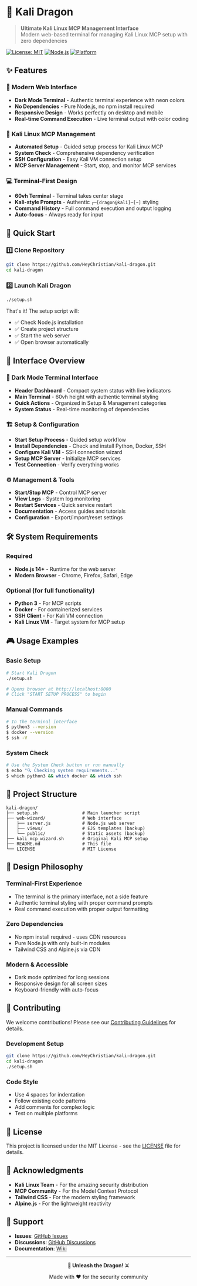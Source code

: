 # 🐉 Kali Dragon

> **Ultimate Kali Linux MCP Management Interface**  
> Modern web-based terminal for managing Kali Linux MCP setup with zero dependencies

[![License: MIT](https://img.shields.io/badge/License-MIT-yellow.svg)](https://opensource.org/licenses/MIT)
[![Node.js](https://img.shields.io/badge/Node.js-18+-green.svg)](https://nodejs.org/)
[![Platform](https://img.shields.io/badge/Platform-macOS%20%7C%20Linux%20%7C%20Windows-blue.svg)](https://github.com/HeyChristian/kali-dragon)

## ✨ Features

### 🌟 **Modern Web Interface**
- **Dark Mode Terminal** - Authentic terminal experience with neon colors
- **No Dependencies** - Pure Node.js, no npm install required
- **Responsive Design** - Works perfectly on desktop and mobile
- **Real-time Command Execution** - Live terminal output with color coding

### 🚀 **Kali Linux MCP Management**
- **Automated Setup** - Guided setup process for Kali Linux MCP
- **System Check** - Comprehensive dependency verification
- **SSH Configuration** - Easy Kali VM connection setup
- **MCP Server Management** - Start, stop, and monitor MCP services

### 💻 **Terminal-First Design**
- **60vh Terminal** - Terminal takes center stage
- **Kali-style Prompts** - Authentic `┌─[dragon@kali]─[~]` styling
- **Command History** - Full command execution and output logging
- **Auto-focus** - Always ready for input

## 🎯 Quick Start

### 1️⃣ Clone Repository
```bash
git clone https://github.com/HeyChristian/kali-dragon.git
cd kali-dragon
```

### 2️⃣ Launch Kali Dragon
```bash
./setup.sh
```

That's it! The setup script will:
- ✅ Check Node.js installation
- ✅ Create project structure
- ✅ Start the web server
- ✅ Open browser automatically

## 📱 Interface Overview

### **🎨 Dark Mode Terminal Interface**
- **Header Dashboard** - Compact system status with live indicators
- **Main Terminal** - 60vh height with authentic terminal styling
- **Quick Actions** - Organized in Setup & Management categories
- **System Status** - Real-time monitoring of dependencies

### **🏗️ Setup & Configuration**
- **Start Setup Process** - Guided setup workflow
- **Install Dependencies** - Check and install Python, Docker, SSH
- **Configure Kali VM** - SSH connection wizard
- **Setup MCP Server** - Initialize MCP services
- **Test Connection** - Verify everything works

### **⚙️ Management & Tools**
- **Start/Stop MCP** - Control MCP server
- **View Logs** - System log monitoring
- **Restart Services** - Quick service restart
- **Documentation** - Access guides and tutorials
- **Configuration** - Export/import/reset settings

## 🛠️ System Requirements

### **Required**
- **Node.js 14+** - Runtime for the web server
- **Modern Browser** - Chrome, Firefox, Safari, Edge

### **Optional (for full functionality)**
- **Python 3** - For MCP scripts
- **Docker** - For containerized services  
- **SSH Client** - For Kali VM connection
- **Kali Linux VM** - Target system for MCP setup

## 🎮 Usage Examples

### **Basic Setup**
```bash
# Start Kali Dragon
./setup.sh

# Opens browser at http://localhost:8000
# Click "START SETUP PROCESS" to begin
```

### **Manual Commands**
```bash
# In the terminal interface
$ python3 --version
$ docker --version
$ ssh -V
```

### **System Check**
```bash
# Use the System Check button or run manually
$ echo "🔍 Checking system requirements..."
$ which python3 && which docker && which ssh
```

## 📁 Project Structure

```
kali-dragon/
├── setup.sh                 # Main launcher script
├── web-wizard/              # Web interface
│   ├── server.js            # Node.js web server
│   ├── views/               # EJS templates (backup)
│   └── public/              # Static assets (backup)
├── kali_mcp_wizard.sh       # Original Kali MCP setup
├── README.md                # This file
└── LICENSE                  # MIT License
```

## 🎨 Design Philosophy

### **Terminal-First Experience**
- The terminal is the primary interface, not a side feature
- Authentic terminal styling with proper command prompts
- Real command execution with proper output formatting

### **Zero Dependencies**
- No npm install required - uses CDN resources
- Pure Node.js with only built-in modules
- Tailwind CSS and Alpine.js via CDN

### **Modern & Accessible**
- Dark mode optimized for long sessions
- Responsive design for all screen sizes
- Keyboard-friendly with auto-focus

## 🤝 Contributing

We welcome contributions! Please see our [Contributing Guidelines](CONTRIBUTING.md) for details.

### **Development Setup**
```bash
git clone https://github.com/HeyChristian/kali-dragon.git
cd kali-dragon
./setup.sh
```

### **Code Style**
- Use 4 spaces for indentation
- Follow existing code patterns
- Add comments for complex logic
- Test on multiple platforms

## 📜 License

This project is licensed under the MIT License - see the [LICENSE](LICENSE) file for details.

## 🙏 Acknowledgments

- **Kali Linux Team** - For the amazing security distribution
- **MCP Community** - For the Model Context Protocol
- **Tailwind CSS** - For the modern styling framework
- **Alpine.js** - For the lightweight reactivity

## 🐛 Support

- **Issues**: [GitHub Issues](https://github.com/HeyChristian/kali-dragon/issues)
- **Discussions**: [GitHub Discussions](https://github.com/HeyChristian/kali-dragon/discussions)
- **Documentation**: [Wiki](https://github.com/HeyChristian/kali-dragon/wiki)

---

<div align="center">

**🐉 Unleash the Dragon! ⚔️**

Made with ❤️ for the security community

</div>